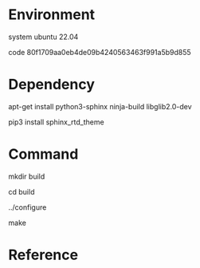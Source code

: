 # Environment

system ubuntu 22.04

code 80f1709aa0eb4de09b4240563463f991a5b9d855

# Dependency

apt-get install python3-sphinx ninja-build libglib2.0-dev

pip3 install sphinx_rtd_theme

# Command

mkdir build

cd build

../configure

make

# Reference

